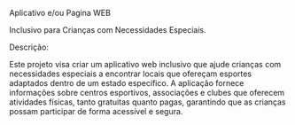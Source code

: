 Aplicativo e/ou Pagina WEB 

Inclusivo para Crianças com Necessidades Especiais.

Descrição:

Este projeto visa criar um aplicativo web inclusivo que ajude crianças com necessidades especiais a encontrar
locais que ofereçam esportes adaptados dentro de um estado específico. 
A aplicação fornece informações sobre centros esportivos, associações e clubes que oferecem atividades físicas, 
tanto gratuitas quanto pagas, garantindo que as crianças possam participar de forma acessível e segura.



